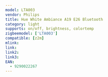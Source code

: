 ```yaml
---
model: LTA003
vendor: Philips
title: Hue White Ambiance A19 E26 Bluetooth 
category: light
supports: on/off, brightness, colortemp
zigbeemodel: ['LTA003']
compatible: [z2m]
mlink: 
link: 
link2: 
link3: 
EAN:
  - 9290022267
---
```


